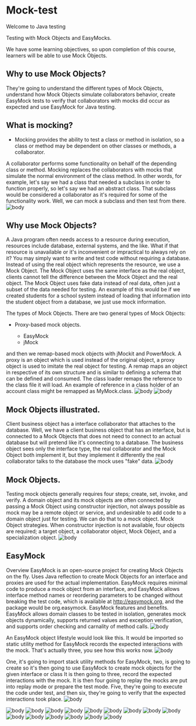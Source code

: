 # Mock-test
Welcome to Java testing 

Testing with Mock Objects and EasyMocks.

We have some learning objectives, so upon completion of this course, learners will be able to use Mock Objects. 

## Why to use Mock Objects?
 They're going to understand the different types of Mock Objects, understand how Mock Objects simulate collaborators behavior, create EasyMock tests to verify that collaborators with mocks did occur as expected and use EasyMock for Java testing. 

## What is mocking? 
<ul>
 <li>Mocking provides the ability to test a class or method in isolation, so a class or method may be dependent on other classes or methods, a collaborator.</li>
</ul>
 A collaborator performs some functionality on behalf of the depending class or method. Mocking replaces the collaborators with mocks that simulate the normal environment of the class method. In other words, for example, let's say we had a class that needed a subclass in order to function properly, so let's say we had an abstract class. That subclass would be considered a collaborator as it's required for some of the functionality work. Well, we can mock a subclass and then test from there. 
<img src="https://user-images.githubusercontent.com/26926048/160755718-95693607-d2af-48b8-b51f-2cfd21118264.PNG" alt="body" style="max-width: 1920px; max-height: 1195px;">

## Why use Mock Objects?
 A Java program often needs access to a resource during execution, resources include database, external systems, and the like. 
What if that resource is unavailable or it's inconvenient or impractical to always rely on it?
 You may simply want to write and test code without requiring a database. Instead of using the real object which represents the resource, we use a Mock Object. The Mock Object uses the same interface as the real object, clients cannot tell the difference between the Mock Object and the real object. The Mock Object uses fake data instead of real data, often just a subset of the data needed for testing. 
An example of this would be if we created students for a school system instead of loading that information into the student object from a database, we just use mock information. 

The types of Mock Objects. There are two general types of Mock Objects: 
<ul><li>Proxy-based mock objects.</li>
<ul><li>EasyMock </li>
<li>jMock</li></ul></ul>
and then we remap-based mock objects with jMockit and PowerMock. 
A proxy is an object which is used instead of the original object, a proxy object is used to imitate the real object for testing. 
A remap maps an object in respective of its own structure and is similar to defining a schema that can be defined and consumed. 
The class loader remaps the reference to the class file it will load. An example of reference in a class holder of an account class might be remapped as MyMock.class.
<img src="https://user-images.githubusercontent.com/26926048/160756099-2538f9f7-48cc-4593-83a0-784482f38df8.PNG" alt="body" style="max-width: 1920px; max-height: 1195px;">
<img src="https://user-images.githubusercontent.com/26926048/160756196-8152d661-7d9f-47c3-ae1f-fb5820cbca73.PNG" alt="body" style="max-width: 1920px; max-height: 1195px;">


## Mock Objects illustrated.
Client business object has a interface collaborator that attaches to the database. Well, we have a client business object that has an interface, but is connected to a Mock Objects that does not need to connect to an actual database but will pretend like it's connecting to a database. The business object sees only the interface type, the real collaborator and the Mock Object both implement it, but they implement it differently the real collaborator talks to the database the mock uses "fake" data.
<img src="https://user-images.githubusercontent.com/26926048/160756293-011509d8-7bfd-4fae-a458-26e37b4b213f.PNG" alt="body" style="max-width: 1920px; max-height: 1195px;">



## Mock Objects. 
Testing mock objects generally requires four steps; create, set, invoke, and verify. A domain object and its mock objects are often connected by passing a Mock Object using constructor injection, not always possible as mock may be a remote object or service, and undesirable to add code to a domain object just for testing. We can do that to a mock object. Mock Object strategies. When constructor injection is not available, four objects are required; a target object, a collaborator object, Mock Object, and a specialization object.
<img src="https://user-images.githubusercontent.com/26926048/160756386-bcc4c3dc-c6ec-4c15-aef0-860627287c2a.PNG" alt="body" style="max-width: 1920px; max-height: 1195px;">



## EasyMock
Overview EasyMock is an open-source project for creating Mock Objects on the fly. Uses Java reflection to create Mock Objects for an interface and proxies are used for the actual implementation. EasyMock requires minimal code to produce a mock object from an interface, and EasyMock allows interface method names or reordering parameters to be changed without breaking the test code, which is available at http://easymock.org, and the package would be org.easymock. EasyMock features and benefits. EasyMock allows domain classes to be tested in isolation, generates mock objects dynamically, supports returned values and exception verification, and supports order checking and carnality of method calls.
<img src="https://user-images.githubusercontent.com/26926048/160756465-6a959fc8-e215-446d-a43a-bc16581f0d5c.PNG" alt="body" style="max-width: 1920px; max-height: 1195px;">



An EasyMock object lifestyle would look like this. It would be imported so static utility method for EasyMock records the expected interactions with the mock. That's actually three, you see how this works now.
<img src="https://user-images.githubusercontent.com/26926048/160756525-d9ae4b7c-6415-437e-9a20-fb51aed89533.PNG" alt="body" style="max-width: 1920px; max-height: 1195px;">



One, it's going to import stack utility methods for EasyMock, two, is going to create so it's then going to use EasyMock to create mock objects for the given interface or class It is then going to three, record the expected interactions with the mock. It is then four going to replay the mocks are put into replay mode or prepare the test mode. Five, they're going to execute the code under test, and then six, they're going to verify that the expected interactions took place.
<img src="https://user-images.githubusercontent.com/26926048/160756861-7e5bf309-172c-4b90-98c6-cc2db7f5a577.PNG" alt="body" style="max-width: 1920px; max-height: 1195px;">

<img src="https://user-images.githubusercontent.com/26926048/160756927-a4e7d3d3-b95b-41e5-a2a6-65ed4c5b7f4e.PNG" alt="body" style="max-width: 1920px; max-height: 1195px;">
<img src="https://user-images.githubusercontent.com/26926048/161114981-954f6bcd-381b-4959-a580-c149c8c2e1d4.PNG" alt="body" style="max-width: 1920px; max-height: 1195px;">

<img src="https://user-images.githubusercontent.com/26926048/161116223-26c96116-4268-4a6f-82b1-a6b2ab1956fe.PNG" alt="body" style="max-width: 1920px; max-height: 1195px;">

<img src="https://user-images.githubusercontent.com/26926048/161116532-ade6d4d5-d4eb-43fe-a720-179b9ff82a59.PNG" alt="body" style="max-width: 1920px; max-height: 1195px;">
<img src="https://user-images.githubusercontent.com/26926048/161116539-b73da73b-9383-4b96-b412-c8ee0ddb9218.PNG" alt="body" style="max-width: 1920px; max-height: 1195px;">
<img src="https://user-images.githubusercontent.com/26926048/161116542-f2641187-e5d8-4a54-b938-b21652063181.PNG" alt="body" style="max-width: 1920px; max-height: 1195px;">


<img src="https://user-images.githubusercontent.com/26926048/161374639-308caa68-7662-472f-b9c7-22c8138ef756.PNG" alt="body" style="max-width: 1920px; max-height: 1195px;">

<img src="https://user-images.githubusercontent.com/26926048/161382217-248e2631-7a1d-480f-8a53-6a72b26220e7.PNG" alt="body" style="max-width: 1920px; max-height: 1195px;">


<img src="https://user-images.githubusercontent.com/26926048/161382510-181647a8-85cf-4e45-8e4d-2a93af76253c.PNG" alt="body" style="max-width: 1920px; max-height: 1195px;">


<img src="https://user-images.githubusercontent.com/26926048/161382514-f33d4703-9496-4bf4-b862-8f12e4c91731.PNG" alt="body" style="max-width: 1920px; max-height: 1195px;">

<img src="https://user-images.githubusercontent.com/26926048/161383267-26f35e8f-1f01-43c8-934a-6ebf8434bd58.PNG" alt="body" style="max-width: 1920px; max-height: 1195px;">

<img src="https://user-images.githubusercontent.com/26926048/161383269-fec9b12f-38db-4edd-a358-b99ad24c7454.PNG" alt="body" style="max-width: 1920px; max-height: 1195px;">

<img src="https://user-images.githubusercontent.com/26926048/161383270-524f260f-63f4-4071-8011-5fbda5fdd014.PNG" alt="body" style="max-width: 1920px; max-height: 1195px;">

<img src="https://user-images.githubusercontent.com/26926048/161383271-02807986-2ed8-49ce-8ce0-41d0ed66bdfe.PNG" alt="body" style="max-width: 1920px; max-height: 1195px;">

<img src="https://user-images.githubusercontent.com/26926048/161383273-48780106-ac43-489f-b2bc-ebff6e450f0f.PNG" alt="body" style="max-width: 1920px; max-height: 1195px;">



